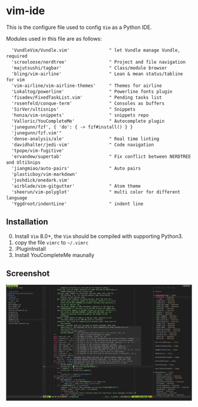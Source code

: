 # vim-ide
This is the configure file used to config `Vim` as a Python IDE.

Modules used in this file are as follows:

```Vim
  'VundleVim/Vundle.vim'               " let Vundle manage Vundle, required
  'scrooloose/nerdtree'                " Project and file navigation
  'majutsushi/tagbar'                  " Class/module browser
  'bling/vim-airline'                  " Lean & mean status/tabline for vim
  'vim-airline/vim-airline-themes'     " Themes for airline
  'Lokaltog/powerline'                 " Powerline fonts plugin
  'fisadev/FixedTaskList.vim'          " Pending tasks list
  'rosenfeld/conque-term'              " Consoles as buffers
  'SirVer/ultisnips'                   " Snippets
  'honza/vim-snippets'                 " snippets repo
  'Valloric/YouCompleteMe'             " Autocomplete plugin
  'junegunn/fzf', { 'do': { -> fzf#install() } }
  'junegunn/fzf.vim'"
  'dense-analysis/ale'                 " Real time linting
  'davidhalter/jedi-vim'               " Code navigation
  'tpope/vim-fugitive'
  'ervandew/supertab'                  " Fix conflict between NERDTREE and UltiSnips
  'jiangmiao/auto-pairs'               " Auto pairs
  'plasticboy/vim-markdown'
  'joshdick/onedark.vim'
  'airblade/vim-gitgutter'             " Atom theme
  'sheerun/vim-polyglot'               " multi color for different language
  'Yggdroot/indentLine'                " indent line
```


## Installation

  0. Install `Vim` 8.0+, the `Vim` should be compiled with supporting Python3.
  1. copy the file `vimrc` to `~/.vimrc`
  2. :PluginInstall
  3. Install YouCompleteMe maunally

## Screenshot
![Atom theme](screenshot.png)
